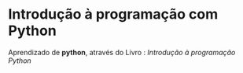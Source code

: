 # Introdução à programação com Python

Aprendizado de **python**, através do Livro : *Introdução à programação Python* 

